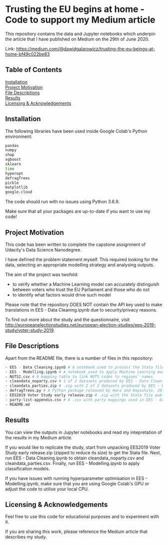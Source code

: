 # Trusting the EU begins at home - Code to support my Medium article
This repository contains the data and Jupyter notebooks which underpin the article that I have published on Medium on the 29th of June 2020.

Link: https://medium.com/@dawidgalarowicz/trusting-the-eu-beings-at-home-bf49c022be83

## Table of Contents  
[Installation](#installation)  
[Project Motivation](#motivation)  
[File Descriptions](#files)  
[Results](#results)  
[Licensing & Acknowledgements](#licensing)  

<a name="installation"/></a>
## Installation

The following libraries have been used inside Google Colab's Python environment:

```bash
pandas
numpy
shap
xgboost
sklearn
time
hyperopt
defragTrees
pickle
matplotlib
google.cloud
```

The code should run with no issues using Python 3.6.9.

Make sure that all your packages are up-to-date if you want to use my code!

<a name="motivation"/></a>
## Project Motivation

This code has been written to complete the capstone assignment of Udacity's Data Science Nanodegree.

I have defined the problem statement myself. This required looking for the data, selecting an appropriate modelling strategy and analysing outputs.

The aim of the project was twofold:
- to verify whether a Machine Learning model can accurately distinguish between voters who trust the EU Parliament and those who do not
- to identify what factors would drive such model
                           
Please note that the repository DOES NOT contain the API key used to make translations in EES - Data Cleaning.ipynb due to security/privacy reasons.

To find out more about the study and the questionnaire, visit http://europeanelectionstudies.net/european-election-studies/ees-2019-study/voter-study-2019.

<a name="files"/></a>
## File Descriptions
Apart from the README file, there is a number of files in this repository:

```bash
- EES - Data Cleaning.ipynb # A notebook used to process the Stata file in EES2019 Voter Study early release.zip.
- EES - Modelling.ipynb # A notebook used to apply Machine Learning models on the outputs of EES - Data Cleaning.ipynb
- NUTS2.csv # A mapping table to link NUTS codes to regions' names
- cleandata_noparty.csv # 1 of 2 datasets produced by EES - Data Cleaning.ipynb (uploaded for convienience of others who want to simply run EES - Modelling.ipynb)
- cleandata_parties.zip # .zip with 2 of 2 datasets produced by EES - Data Cleaning.ipynb (uploaded for convienience of others who want to simply run EES - Modelling.ipynb)
- defragTrees.py # A Python package released by Hara and Hayashito, 2018
- EES2019 Voter Study early release.zip # .zip with the Stata file published by Schmitt et al., 2019
- party-list-appendix.csv # A .csv with party mappings used in EES - Data Cleaning.ipynb created by Schmitt et al., 2019
- README.md
```

<a name="results"/></a>
## Results
You can view the outputs in Jupyter notebooks and read my intepretation of the results in my Medium article.

If you would like to replicate the study, start from unpacking EES2019 Voter Study early release.zip (zipped to reduce its size) to get the Stata file. Next, run EES - Data Cleaning.ipynb to obtain cleandata_noparty.csv and cleandata_parties.csv. Finally, run EES - Modelling.ipynb to apply classification models.

If you have issues with running hyperparameter optimisation in EES - Modelling.ipynb, make sure that you are using Google Colab's GPU or adjust the code to utilise your local CPU.

<a name="licensing"/></a>
## Licensing & Acknowledgements
Feel free to use this code for educational purposes and to experiment with it.

If you are sharing this work, please reference the Medium article that describes my study.
